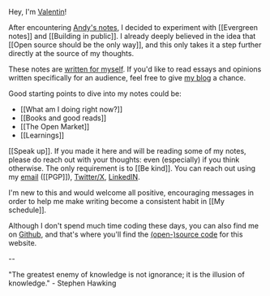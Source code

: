 Hey, I'm [Valentin](https://valentin.viennot.me.)!

After encountering [Andy's notes](https://notes.andymatuschak.org/About_these_notes), I decided to experiment with [[Evergreen notes]] and [[Building in public]]. I already deeply believed in the idea that [[Open source should be the only way]], and this only takes it a step further directly at the source of my thoughts.

These notes are [written for myself](https://notes.andymatuschak.org/zXDPrYcxUSZbF5M8vM5Y1U9). If you'd like to read essays and opinions written specifically for an audience, feel free to give [my blog](https://mindthegapblog.com/) a chance.

Good starting points to dive into my notes could be:
- [[What am I doing right now?]]
- [[Books and good reads]]
- [[The Open Market]]
- [[Learnings]]

[[Speak up]]. If you made it here and will be reading some of my notes, please do reach out with your thoughts: even (especially) if you think otherwise. The only requirement is to [[Be kind]]. You can reach out using my [email](mailto:valentin@viennot.me) ([[PGP]]), [Twitter/X](https://twitter.com/valentinviennot/), [LinkedIN](https://www.linkedin.com/in/valentin-viennot/).

I'm new to this and would welcome all positive, encouraging messages in order to help me make writing become a consistent habit in [[My schedule]]. 

Although I don't spend much time coding these days, you can also find me on [Github](https://github.com/valentinviennot/), and that's where you'll find the [(open-)source code](https://github.com/unstaticlabs/evergreen-notes-markdown-website) for this website.

--

"The greatest enemy of knowledge is not ignorance; it is the illusion of knowledge." - Stephen Hawking